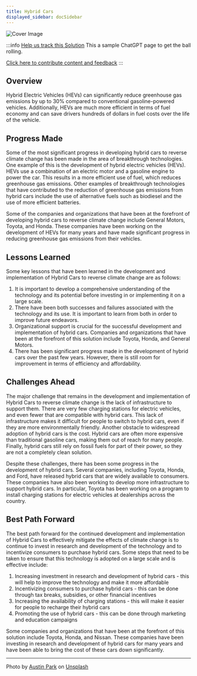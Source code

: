 ```yaml
---
title: Hybrid Cars
displayed_sidebar: docSidebar
---
```


![Cover Image](../static/img/hybrid-car.jpg)

:::info [Help us track this Solution](contribute)
This a sample ChatGPT page to get the ball rolling.

[Click here to contribute content and feedback](contribute)
:::

## Overview

Hybrid Electric Vehicles (HEVs) can significantly reduce greenhouse gas emissions by up to 30% compared to conventional gasoline-powered vehicles. Additionally, HEVs are much more efficient in terms of fuel economy and can save drivers hundreds of dollars in fuel costs over the life of the vehicle.

## Progress Made

Some of the most significant progress in developing hybrid cars to reverse climate change has been made in the area of breakthrough technologies. One example of this is the development of hybrid electric vehicles (HEVs). HEVs use a combination of an electric motor and a gasoline engine to power the car. This results in a more efficient use of fuel, which reduces greenhouse gas emissions. Other examples of breakthrough technologies that have contributed to the reduction of greenhouse gas emissions from hybrid cars include the use of alternative fuels such as biodiesel and the use of more efficient batteries.

Some of the companies and organizations that have been at the forefront of developing hybrid cars to reverse climate change include General Motors, Toyota, and Honda. These companies have been working on the development of HEVs for many years and have made significant progress in reducing greenhouse gas emissions from their vehicles.

## Lessons Learned

Some key lessons that have been learned in the development and implementation of Hybrid Cars to reverse climate change are as follows: 

1. It is important to develop a comprehensive understanding of the technology and its potential before investing in or implementing it on a large scale. 
2. There have been both successes and failures associated with the technology and its use. It is important to learn from both in order to improve future endeavors. 
3. Organizational support is crucial for the successful development and implementation of hybrid cars. Companies and organizations that have been at the forefront of this solution include Toyota, Honda, and General Motors. 
4. There has been significant progress made in the development of hybrid cars over the past few years. However, there is still room for improvement in terms of efficiency and affordability.

## Challenges Ahead

The major challenge that remains in the development and implementation of Hybrid Cars to reverse climate change is the lack of infrastructure to support them. There are very few charging stations for electric vehicles, and even fewer that are compatible with hybrid cars. This lack of infrastructure makes it difficult for people to switch to hybrid cars, even if they are more environmentally friendly. Another obstacle to widespread adoption of hybrid cars is the cost. Hybrid cars are often more expensive than traditional gasoline cars, making them out of reach for many people. Finally, hybrid cars still rely on fossil fuels for part of their power, so they are not a completely clean solution.

Despite these challenges, there has been some progress in the development of hybrid cars. Several companies, including Toyota, Honda, and Ford, have released hybrid cars that are widely available to consumers. These companies have also been working to develop more infrastructure to support hybrid cars. In particular, Toyota has been working on a program to install charging stations for electric vehicles at dealerships across the country.

## Best Path Forward

The best path forward for the continued development and implementation of Hybrid Cars to effectively mitigate the effects of climate change is to continue to invest in research and development of the technology and to incentivize consumers to purchase hybrid cars. Some steps that need to be taken to ensure that this technology is adopted on a large scale and is effective include:

1. Increasing investment in research and development of hybrid cars - this will help to improve the technology and make it more affordable
2. Incentivizing consumers to purchase hybrid cars - this can be done through tax breaks, subsidies, or other financial incentives
3. Increasing the availability of charging stations - this will make it easier for people to recharge their hybrid cars
4. Promoting the use of hybrid cars - this can be done through marketing and education campaigns

Some companies and organizations that have been at the forefront of this solution include Toyota, Honda, and Nissan. These companies have been investing in research and development of hybrid cars for many years and have been able to bring the cost of these cars down significantly.

---

Photo by <a href="https://unsplash.com/@aussiep?utm_source=unsplash&utm_medium=referral&utm_content=creditCopyText">Austin Park</a> on <a href="https://unsplash.com/photos/RjytgsSjpck?utm_source=unsplash&utm_medium=referral&utm_content=creditCopyText">Unsplash</a>
